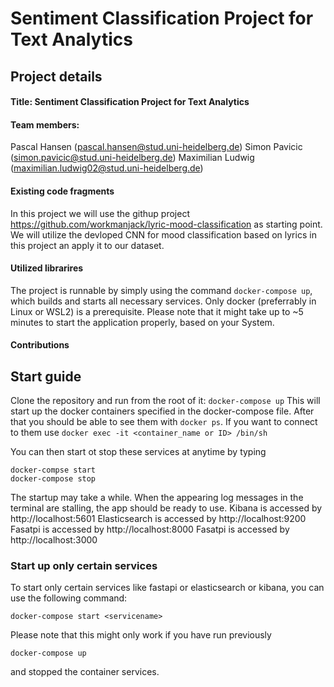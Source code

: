 # Sentiment Classification Project for Text Analytics
## Project details
#### Title: Sentiment Classification Project for Text Analytics
#### Team members: 
Pascal Hansen (pascal.hansen@stud.uni-heidelberg.de)
Simon Pavicic (simon.pavicic@stud.uni-heidelberg.de)
Maximilian Ludwig (maximilian.ludwig02@stud.uni-heidelberg.de)

#### Existing code fragments
In this project we will use the githup project https://github.com/workmanjack/lyric-mood-classification as starting point. We will utilize the devloped CNN for mood classification based on lyrics in this project an apply it to our dataset.

#### Utilized librarires
The project is runnable by simply using the command ``` docker-compose up ```, which builds and starts all necessary services. Only docker (preferrably in Linux or WSL2) is a prerequisite. Please note that it might take up to ~5 minutes to start the application properly, based on your System.

#### Contributions




## Start guide

Clone the repository and run from the root of it:
``` docker-compose up ```
This will start up the docker containers specified in the docker-compose file.
After that you should be able to see them with ``` docker ps ```. 
If you want to connect to them use ``` docker exec -it <container_name or ID> /bin/sh ```

You can then start ot stop these services at anytime by typing
```
docker-compse start 
docker-compose stop
```

The startup may take a while. When the appearing log messages in the terminal are stalling, the app should be ready to use.
Kibana is accessed by http://localhost:5601
Elasticsearch is accessed by http://localhost:9200
Fasatpi is accessed by http://localhost:8000
Fasatpi is accessed by http://localhost:3000

### Start up only certain services
To start only certain services like fastapi or elasticsearch or kibana, you can use the following command:
```
docker-compose start <servicename>
```
Please note that this might only work if you have run previously 
```
docker-compose up
```
and stopped the container services.